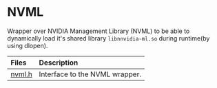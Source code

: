 # NVML

Wrapper over NVIDIA Management Library (NVML) to be able to dynamically load it's shared library `libnnvidia-ml.so` during runtime(by using dlopen).

| Files                                  | Description                              |
|:---------------------------------------|:-----------------------------------------|
| [nvml.h](nvml.h)                       | Interface to the NVML wrapper.|